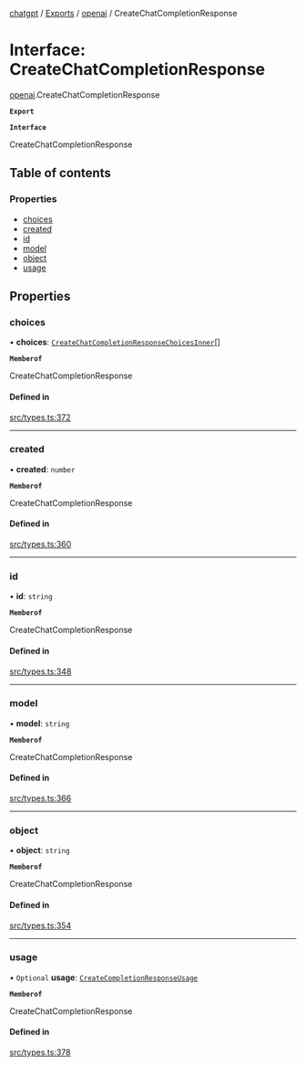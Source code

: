 [chatgpt](../readme.md) / [Exports](../modules.md) / [openai](../modules/openai.md) / CreateChatCompletionResponse

# Interface: CreateChatCompletionResponse

[openai](../modules/openai.md).CreateChatCompletionResponse

**`Export`**

**`Interface`**

CreateChatCompletionResponse

## Table of contents

### Properties

- [choices](openai.CreateChatCompletionResponse.md#choices)
- [created](openai.CreateChatCompletionResponse.md#created)
- [id](openai.CreateChatCompletionResponse.md#id)
- [model](openai.CreateChatCompletionResponse.md#model)
- [object](openai.CreateChatCompletionResponse.md#object)
- [usage](openai.CreateChatCompletionResponse.md#usage)

## Properties

### choices

• **choices**: [`CreateChatCompletionResponseChoicesInner`](openai.CreateChatCompletionResponseChoicesInner.md)[]

**`Memberof`**

CreateChatCompletionResponse

#### Defined in

[src/types.ts:372](https://github.com/transitive-bullshit/chatgpt-api/blob/9eac18f/src/types.ts#L372)

___

### created

• **created**: `number`

**`Memberof`**

CreateChatCompletionResponse

#### Defined in

[src/types.ts:360](https://github.com/transitive-bullshit/chatgpt-api/blob/9eac18f/src/types.ts#L360)

___

### id

• **id**: `string`

**`Memberof`**

CreateChatCompletionResponse

#### Defined in

[src/types.ts:348](https://github.com/transitive-bullshit/chatgpt-api/blob/9eac18f/src/types.ts#L348)

___

### model

• **model**: `string`

**`Memberof`**

CreateChatCompletionResponse

#### Defined in

[src/types.ts:366](https://github.com/transitive-bullshit/chatgpt-api/blob/9eac18f/src/types.ts#L366)

___

### object

• **object**: `string`

**`Memberof`**

CreateChatCompletionResponse

#### Defined in

[src/types.ts:354](https://github.com/transitive-bullshit/chatgpt-api/blob/9eac18f/src/types.ts#L354)

___

### usage

• `Optional` **usage**: [`CreateCompletionResponseUsage`](openai.CreateCompletionResponseUsage.md)

**`Memberof`**

CreateChatCompletionResponse

#### Defined in

[src/types.ts:378](https://github.com/transitive-bullshit/chatgpt-api/blob/9eac18f/src/types.ts#L378)
